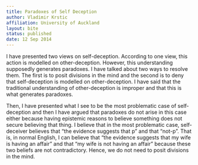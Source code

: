 ```yaml
---
title: Paradoxes of Self Deception
author: Vladimir Krstic
affiliation: University of Auckland
layout: bite
status: published
date: 12 Sep 2014
---
```


I have presented two views on self-deception. According to one view, this action is modelled on other-deception. However, this understanding supposedly generates paradoxes. I have talked about two ways to resolve them. The first is to posit divisions in the mind and the second is to deny that self-deception is modelled on other-deception. I have said that the traditional understanding of other-deception is improper and that this is what generates paradoxes. 

Then, I have presented what I see to be the most problematic case of self-deception and then I have argued that paradoxes do not arise in this case either because having epistemic reasons to believe something does not secure believing that thing. I believe that in the most problematic case, self-deceiver believes that “the evidence suggests that p” and that “not-p”. That is, in normal English, I can believe that “the evidence suggests that my wife is having an affair” and that “my wife is not having an affair” because these two beliefs are not contradictory. Hence, we do not need to posit divisions in the mind.